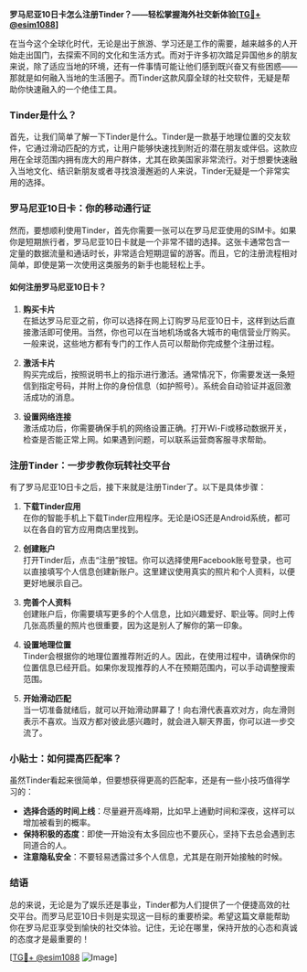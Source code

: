 **罗马尼亚10日卡怎么注册Tinder？——轻松掌握海外社交新体验[[TG💪+ @esim1088](https://t.me/s/esim1088)]**

在当今这个全球化时代，无论是出于旅游、学习还是工作的需要，越来越多的人开始走出国门，去探索不同的文化和生活方式。而对于许多初次踏足异国他乡的朋友来说，除了适应当地的环境，还有一件事情可能让他们感到既兴奋又有些困惑——那就是如何融入当地的生活圈子。而Tinder这款风靡全球的社交软件，无疑是帮助你快速融入的一个绝佳工具。

### Tinder是什么？

首先，让我们简单了解一下Tinder是什么。Tinder是一款基于地理位置的交友软件，它通过滑动匹配的方式，让用户能够快速找到附近的潜在朋友或伴侣。这款应用在全球范围内拥有庞大的用户群体，尤其在欧美国家非常流行。对于想要快速融入当地文化、结识新朋友或者寻找浪漫邂逅的人来说，Tinder无疑是一个非常实用的选择。

### 罗马尼亚10日卡：你的移动通行证

然而，要想顺利使用Tinder，首先你需要一张可以在罗马尼亚使用的SIM卡。如果你是短期旅行者，罗马尼亚10日卡就是一个非常不错的选择。这张卡通常包含一定量的数据流量和通话时长，非常适合短期逗留的游客。而且，它的注册流程相对简单，即使是第一次使用这类服务的新手也能轻松上手。

#### 如何注册罗马尼亚10日卡？

1. **购买卡片**  
   在抵达罗马尼亚之前，你可以选择在网上订购罗马尼亚10日卡，这样到达后直接激活即可使用。当然，你也可以在当地机场或各大城市的电信营业厅购买。一般来说，这些地方都有专门的工作人员可以帮助你完成整个注册过程。

2. **激活卡片**  
   购买完成后，按照说明书上的指示进行激活。通常情况下，你需要发送一条短信到指定号码，并附上你的身份信息（如护照号）。系统会自动验证并返回激活成功的消息。

3. **设置网络连接**  
   激活成功后，你需要确保手机的网络设置正确。打开Wi-Fi或移动数据开关，检查是否能正常上网。如果遇到问题，可以联系运营商客服寻求帮助。

### 注册Tinder：一步步教你玩转社交平台

有了罗马尼亚10日卡之后，接下来就是注册Tinder了。以下是具体步骤：

1. **下载Tinder应用**  
   在你的智能手机上下载Tinder应用程序。无论是iOS还是Android系统，都可以在各自的官方应用商店里找到。

2. **创建账户**  
   打开Tinder后，点击“注册”按钮。你可以选择使用Facebook账号登录，也可以直接填写个人信息创建新账户。这里建议使用真实的照片和个人资料，以便更好地展示自己。

3. **完善个人资料**  
   创建账户后，你需要填写更多的个人信息，比如兴趣爱好、职业等。同时上传几张高质量的照片也很重要，因为这是别人了解你的第一印象。

4. **设置地理位置**  
   Tinder会根据你的地理位置推荐附近的人。因此，在使用过程中，请确保你的位置信息已经开启。如果你发现推荐的人不在预期范围内，可以手动调整搜索范围。

5. **开始滑动匹配**  
   当一切准备就绪后，就可以开始滑动屏幕了！向右滑代表喜欢对方，向左滑则表示不喜欢。当双方都对彼此感兴趣时，就会进入聊天界面，你可以进一步交流了。

### 小贴士：如何提高匹配率？

虽然Tinder看起来很简单，但要想获得更高的匹配率，还是有一些小技巧值得学习的：

- **选择合适的时间上线**：尽量避开高峰期，比如早上通勤时间和深夜，这样可以增加被看到的概率。
- **保持积极的态度**：即使一开始没有太多回应也不要灰心，坚持下去总会遇到志同道合的人。
- **注意隐私安全**：不要轻易透露过多个人信息，尤其是在刚开始接触的时候。

### 结语

总的来说，无论是为了娱乐还是事业，Tinder都为人们提供了一个便捷高效的社交平台。而罗马尼亚10日卡则是实现这一目标的重要桥梁。希望这篇文章能帮助你在罗马尼亚享受到愉快的社交体验。记住，无论在哪里，保持开放的心态和真诚的态度才是最重要的！

[[TG💪+ @esim1088](https://t.me/s/esim1088) ![Image](https://i.postimg.cc/4NQfJmqS/Snipaste-2025-05-13-00-14-12.png)]